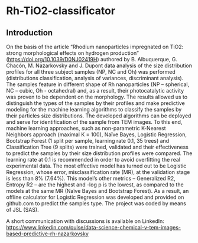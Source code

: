 # Rh-TiO2-classificator

## Introduction

On the basis of the article “Rhodium nanoparticles impregnated on TiO2: strong morphological effects on hydrogen production” (https://doi.org/10.1039/D0NJ02419H) authored by B. Albuquerque, G. Chacón, M. Nazarkovsky and J. Dupont data analysis of the size distribution profiles for all three subject samples (NP, NC and Oh) was performed (distributions classification, analysis of variances, discriminant analysis). The samples feature in different shape of Rh nanoparticles (NP – spherical, NC – cubic, Oh - octahedral) and, as a result, their photocatalytic activity was proven to be dependent on the morphology. The results allowed us to distinguish the types of the samples by their profiles and make predictive modeling for the machine learning algorithms to classify the samples by their particles size distributions. The developed algorithms can be deployed and serve for identification of the sample from TEM images. To this end, machine learning approaches, such as non-parametric K-Nearest Neighbors approach (maximal K = 100), Naïve Bayes, Logistic Regression, Bootstrap Forest (1 split per sample, learning rate 0.1, 35 trees) and Classification Tree (9 splits) were trained, validated and their effectiveness to predict the samples by their size distribution profiles were compared. The learning rate at 0.1 is recommended in order to avoid overfitting the real experimental data. The most effective model has turned out to be Logistic Regression, whose error, misclassification rate (MR), at the validation stage is less than 8% (7.64%). This model’s other metrics – Generalized R2, Entropy R2 – are the highest and -log p is the lowest, as compared to the models at the same MR (Naïve Bayes and Bootstrap Forest). As a result, an offline calculator for Logistic Regression was developed and provided on github.com to predict the samples type. The project was coded by means of JSL (SAS).

A short communication with discussions is available on LinkedIn: https://www.linkedin.com/pulse/data-science-chemical-v-tem-images-based-predictive-rh-nazarkovsky








